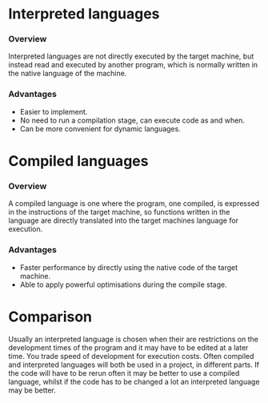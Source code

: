 # Interpreted languages

### Overview

Interpreted languages are not directly executed by the target machine, but instead read and executed by another program, which is normally written in the native language of the machine.

### Advantages

- Easier to implement.
- No need to run a compilation stage, can execute code as and when.
- Can be more convenient for dynamic languages.

# Compiled languages

### Overview

A compiled language is one where the program, one compiled, is expressed in the instructions of the target machine, so functions written in the language are directly translated into the target machines language for execution.

### Advantages

- Faster performance by directly using the native code of the target machine.
- Able to apply powerful optimisations during the compile stage.

# Comparison

Usually an interpreted language is chosen when their are restrictions on the development times of the program and it may have to be edited at a later time. You trade speed of development for execution costs. Often compiled and interpreted languages will both be used in a project, in different parts. If the code will have to be rerun often it may be better to use a compiled language, whilst if the code has to be changed a lot an interpreted language may be better.
